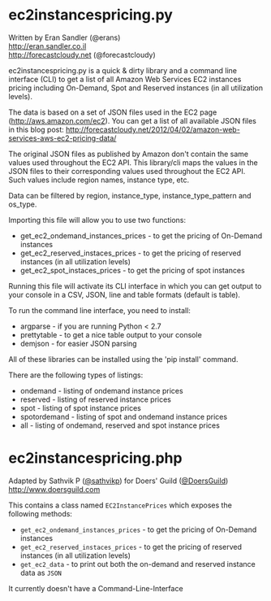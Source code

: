 ec2instancespricing.py
======================

Written by Eran Sandler (@erans)    
http://eran.sandler.co.il    
http://forecastcloudy.net (@forecastcloudy)

ec2instancespricing.py is a quick & dirty library and a command line interface (CLI)
to get a list of all Amazon Web Services EC2 instances pricing including On-Demand, Spot and Reserved instances (in all utilization levels).

The data is based on a set of JSON files used in the EC2 page (http://aws.amazon.com/ec2).
You can get a list of all available JSON files in this blog post:
http://forecastcloudy.net/2012/04/02/amazon-web-services-aws-ec2-pricing-data/

The original JSON files as published by Amazon don't contain the same values used throughout 
the EC2 API. This library/cli maps the values in the JSON files to their corresponding values
used throughout the EC2 API. Such values include region names, instance type, etc.

Data can be filtered by region, instance_type, instance_type_pattern and os_type.

Importing this file will allow you to use two functions:

* get_ec2_ondemand_instances_prices - to get the pricing of On-Demand instances
* get_ec2_reserved_instaces_prices - to get the pricing of reserved instances (in all utilization levels)
* get_ec2_spot_instaces_prices - to get the pricing of spot instances

Running this file will activate its CLI interface in which you can get output to your console 
in a CSV, JSON, line and table formats (default is table).

To run the command line interface, you need to install:

* argparse     - if you are running Python < 2.7    
* prettytable  - to get a nice table output to your console
* demjson      - for easier JSON parsing

All of these libraries can be installed using the 'pip install' command.

There are the following types of listings:

* ondemand - listing of ondemand instance prices
* reserved - listing of reserved instance prices
* spot - listing of spot instance prices
* spotordemand - listing of spot and ondemand instance prices
* all - listing of ondemand, reserved and spot instance prices

ec2instancespricing.php
======================

Adapted by Sathvik P ([@sathvikp](https://github.com/sathvikp)) for Doers' Guild ([@DoersGuild](https://github.com/DoersGuild))   
http://www.doersguild.com

This contains a class named `EC2InstancePrices` which exposes the following methods:
 - `get_ec2_ondemand_instances_prices` - to get the pricing of On-Demand instances
 - `get_ec2_reserved_instaces_prices` - to get the pricing of reserved instances (in all utilization levels)
 - `get_ec2_data` - to print out both the on-demand and reserved instance data as `JSON`
 
It currently doesn't have a Command-Line-Interface

